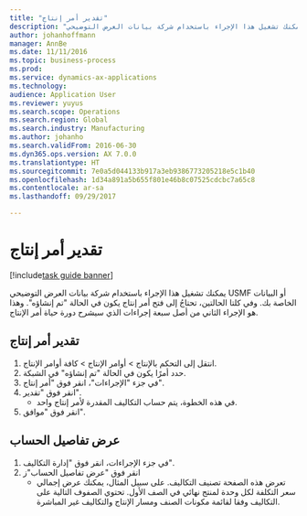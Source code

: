 ```yaml
---
title: "تقدير أمر إنتاج"
description: "يمكنك تشغيل هذا الإجراء باستخدام شركة بيانات العرض التوضيحي USMF أو البيانات الخاصة بك."
author: johanhoffmann
manager: AnnBe
ms.date: 11/11/2016
ms.topic: business-process
ms.prod: 
ms.service: dynamics-ax-applications
ms.technology: 
audience: Application User
ms.reviewer: yuyus
ms.search.scope: Operations
ms.search.region: Global
ms.search.industry: Manufacturing
ms.author: johanho
ms.search.validFrom: 2016-06-30
ms.dyn365.ops.version: AX 7.0.0
ms.translationtype: HT
ms.sourcegitcommit: 7e0a5d044133b917a3eb9386773205218e5c1b40
ms.openlocfilehash: 1d34a891a5b655f801e46b8c07525cdcbc7a65c8
ms.contentlocale: ar-sa
ms.lasthandoff: 09/29/2017

---
```

# <a name="estimate-a-production-order"></a>تقدير أمر إنتاج

[!include[task guide banner](../../includes/task-guide-banner.md)]

يمكنك تشغيل هذا الإجراء باستخدام شركة بيانات العرض التوضيحي USMF أو البيانات الخاصة بك. وفي كلتا الحالتين، تحتاجُ إلى فتح أمر إنتاج يكون في الحالة "تم إنشاؤه". وهذا هو الإجراء الثاني من أصل سبعة إجراءات الذي سيشرح دورة حياة أمر الإنتاج.


## <a name="estimate-a-production-order"></a>تقدير أمر إنتاج
1. انتقل إلى التحكم بالإنتاج‬ > أوامر الإنتاج > كافة أوامر الإنتاج.
2. حدد أمرًا يكون في الحالة "تم إنشاؤه" في الشبكة.
3. في جزء "الإجراءات"، انقر فوق "أمر إنتاج".
4. انقر فوق "تقدير".
    * في هذه الخطوة، يتم حساب التكاليف المقدرة لأمر إنتاج واحد.   
5. انقر فوق "موافق".

## <a name="view-the-calculation-details"></a>عرض تفاصيل الحساب
1. في جزء الإجراءات، انقر فوق "إدارة التكاليف‬".
2. انقر فوق "عرض تفاصيل الحساب"ز
    * تعرض هذه الصفحة تصنيف التكاليف. على سبيل المثال، يمكنك عرض إجمالي سعر التكلفة لكل وحدة لمنتج نهائي في الصف الأول. تحتوي الصفوف التالية على التكاليف وفقا لقائمة مكونات الصنف ومسار الإنتاج والتكاليف غير المباشرة.  

